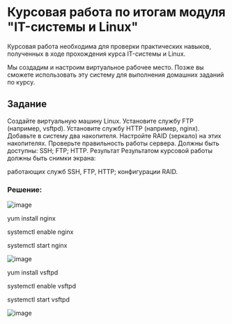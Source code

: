 # Курсовая работа по итогам модуля "IT-системы и Linux"

Курсовая работа необходима для проверки практических навыков, полученных в ходе прохождения курса IT-системы и Linux.

Мы создадим и настроим виртуальное рабочее место. Позже вы сможете использовать эту систему для выполнения домашних заданий по курсу.

## Задание

Создайте виртуальную машину Linux.
Установите службу FTP (например, vsftpd).
Установите службу HTTP (например, nginx).
Добавьте в систему два накопителя.
Настройте RAID (зеркало) на этих накопителях.
Проверьте правильность работы сервера. Должны быть доступны:
SSH;
FTP;
HTTP.
Результат
Результатом курсовой работы должны быть снимки экрана:

работающих служб SSH, FTP, HTTP;
конфигурации RAID.


### Решение:



![image](https://user-images.githubusercontent.com/121933872/218639712-9f041477-3201-4df0-a592-d1aa9bb98467.png)


yum install nginx

systemctl enable nginx

systemctl start nginx

![image](https://user-images.githubusercontent.com/121933872/218640235-c0bec98a-81fb-403f-aef6-700f1a1eccf1.png)


yum install vsftpd

systemctl enable vsftpd

systemctl start vsftpd

![image](https://user-images.githubusercontent.com/121933872/218640343-f7357f5e-9032-43fd-a2b9-1173c8d83b3a.png)

